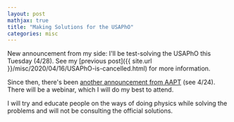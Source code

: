 ```yaml
---
layout: post
mathjax: true
title: "Making Solutions for the USAPhO"
categories: misc
---
```


New announcement from my side: I'll be test-solving the USAPhO this Tuesday (4/28).
See my [previous post]({{ site.url }}/misc/2020/04/16/USAPhO-is-cancelled.html) for more information.

Since then, there's been [another announcement from AAPT](https://www.aapt.org/physicsteam/2020/news.cfm) (see 4/24).
There will be a webinar, which I will do my best to attend.

I will try and educate people on the ways of doing physics while solving the problems and will not be consulting the official solutions.
